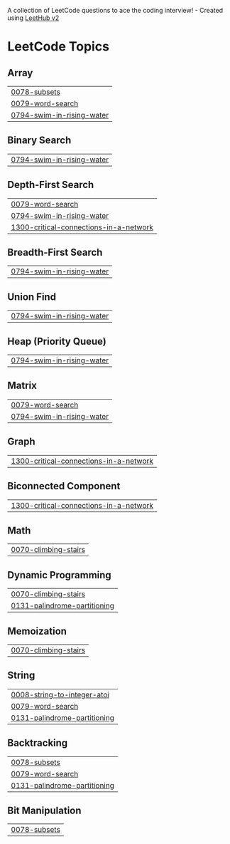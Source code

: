 A collection of LeetCode questions to ace the coding interview! - Created using [LeetHub v2](https://github.com/arunbhardwaj/LeetHub-2.0)
<!---LeetCode Topics Start-->
# LeetCode Topics
## Array
|  |
| ------- |
| [0078-subsets](https://github.com/RauRaj881/DSA/tree/master/0078-subsets) |
| [0079-word-search](https://github.com/RauRaj881/DSA/tree/master/0079-word-search) |
| [0794-swim-in-rising-water](https://github.com/RauRaj881/DSA/tree/master/0794-swim-in-rising-water) |
## Binary Search
|  |
| ------- |
| [0794-swim-in-rising-water](https://github.com/RauRaj881/DSA/tree/master/0794-swim-in-rising-water) |
## Depth-First Search
|  |
| ------- |
| [0079-word-search](https://github.com/RauRaj881/DSA/tree/master/0079-word-search) |
| [0794-swim-in-rising-water](https://github.com/RauRaj881/DSA/tree/master/0794-swim-in-rising-water) |
| [1300-critical-connections-in-a-network](https://github.com/RauRaj881/DSA/tree/master/1300-critical-connections-in-a-network) |
## Breadth-First Search
|  |
| ------- |
| [0794-swim-in-rising-water](https://github.com/RauRaj881/DSA/tree/master/0794-swim-in-rising-water) |
## Union Find
|  |
| ------- |
| [0794-swim-in-rising-water](https://github.com/RauRaj881/DSA/tree/master/0794-swim-in-rising-water) |
## Heap (Priority Queue)
|  |
| ------- |
| [0794-swim-in-rising-water](https://github.com/RauRaj881/DSA/tree/master/0794-swim-in-rising-water) |
## Matrix
|  |
| ------- |
| [0079-word-search](https://github.com/RauRaj881/DSA/tree/master/0079-word-search) |
| [0794-swim-in-rising-water](https://github.com/RauRaj881/DSA/tree/master/0794-swim-in-rising-water) |
## Graph
|  |
| ------- |
| [1300-critical-connections-in-a-network](https://github.com/RauRaj881/DSA/tree/master/1300-critical-connections-in-a-network) |
## Biconnected Component
|  |
| ------- |
| [1300-critical-connections-in-a-network](https://github.com/RauRaj881/DSA/tree/master/1300-critical-connections-in-a-network) |
## Math
|  |
| ------- |
| [0070-climbing-stairs](https://github.com/RauRaj881/DSA/tree/master/0070-climbing-stairs) |
## Dynamic Programming
|  |
| ------- |
| [0070-climbing-stairs](https://github.com/RauRaj881/DSA/tree/master/0070-climbing-stairs) |
| [0131-palindrome-partitioning](https://github.com/RauRaj881/DSA/tree/master/0131-palindrome-partitioning) |
## Memoization
|  |
| ------- |
| [0070-climbing-stairs](https://github.com/RauRaj881/DSA/tree/master/0070-climbing-stairs) |
## String
|  |
| ------- |
| [0008-string-to-integer-atoi](https://github.com/RauRaj881/DSA/tree/master/0008-string-to-integer-atoi) |
| [0079-word-search](https://github.com/RauRaj881/DSA/tree/master/0079-word-search) |
| [0131-palindrome-partitioning](https://github.com/RauRaj881/DSA/tree/master/0131-palindrome-partitioning) |
## Backtracking
|  |
| ------- |
| [0078-subsets](https://github.com/RauRaj881/DSA/tree/master/0078-subsets) |
| [0079-word-search](https://github.com/RauRaj881/DSA/tree/master/0079-word-search) |
| [0131-palindrome-partitioning](https://github.com/RauRaj881/DSA/tree/master/0131-palindrome-partitioning) |
## Bit Manipulation
|  |
| ------- |
| [0078-subsets](https://github.com/RauRaj881/DSA/tree/master/0078-subsets) |
<!---LeetCode Topics End-->